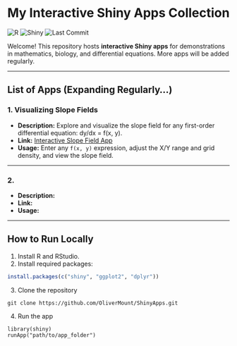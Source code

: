 # My Interactive Shiny Apps Collection

![R](https://img.shields.io/badge/R-4.3.1-blue) ![Shiny](https://img.shields.io/badge/Shiny-App-success) ![Last Commit](https://img.shields.io/github/last-commit/yourusername/yourrepo)

Welcome! This repository hosts **interactive Shiny apps** for demonstrations in mathematics, biology, and differential equations. More apps will be added regularly.

---

## List of Apps (Expanding Regularly…)

###  1. Visualizing Slope Fields

- **Description:** Explore and visualize the slope field for any first-order differential equation: dy/dx = f(x, y).  
- **Link:** [Interactive Slope Field App](https://olioli.shinyapps.io/slopefield/)  
- **Usage:** Enter any `f(x, y)` expression, adjust the X/Y range and grid density, and view the slope field.  

--- 

###  2.  

- **Description:**    
- **Link:**  
- **Usage:** 

--- 


## How to Run Locally

1. Install R and RStudio.  
2. Install required packages:

```r
install.packages(c("shiny", "ggplot2", "dplyr"))
```

3. Clone the repository

```
git clone https://github.com/OliverMount/ShinyApps.git

```

4. Run the app

```
library(shiny)
runApp("path/to/app_folder")
```
